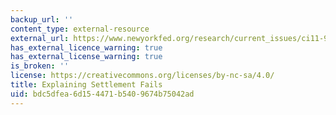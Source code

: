 ```yaml
---
backup_url: ''
content_type: external-resource
external_url: https://www.newyorkfed.org/research/current_issues/ci11-9.html
has_external_licence_warning: true
has_external_license_warning: true
is_broken: ''
license: https://creativecommons.org/licenses/by-nc-sa/4.0/
title: Explaining Settlement Fails
uid: bdc5dfea-6d15-4471-b540-9674b75042ad
---
```

